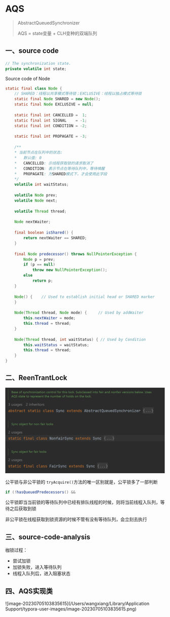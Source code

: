 # AQS

> AbstractQueuedSynchronizer
>
> AQS = state变量 + CLH变种的双端队列

## 一、source code

```Java
// The synchronization state.
private volatile int state;
```

Source code of Node

```java
static final class Node {
    // SHARED：线程以共享模式等待锁；EXCLUSIVE：线程以独占模式等待锁
    static final Node SHARED = new Node();
    static final Node EXCLUSIVE = null;

    static final int CANCELLED =  1;
    static final int SIGNAL    = -1;
    static final int CONDITION = -2;

    static final int PROPAGATE = -3;

    /**
    * 当前节点在队列中的状态:
    *   默认值: 0
    *   CANCELLED: 示线程获取锁的请求取消了
    *   CONDITION: 表示节点在等待队列中，等待唤醒
    *   PROPAGATE: 为SHARED模式下，才会使用此字段
    */
    volatile int waitStatus;

    volatile Node prev;
    volatile Node next;

    volatile Thread thread;

    Node nextWaiter;

    final boolean isShared() {
        return nextWaiter == SHARED;
    }

    final Node predecessor() throws NullPointerException {
        Node p = prev;
        if (p == null)
            throw new NullPointerException();
        else
            return p;
    }

    Node() {    // Used to establish initial head or SHARED marker
    }

    Node(Thread thread, Node mode) {     // Used by addWaiter
        this.nextWaiter = mode;
        this.thread = thread;
    }

    Node(Thread thread, int waitStatus) { // Used by Condition
        this.waitStatus = waitStatus;
        this.thread = thread;
    }
}
```

## 二、ReenTrantLock

![image-20220504224326747](resources/image-20220504224326747.png)

公平锁与非公平锁的 `tryAcquire()`方法的唯一区别就是，公平锁多了一部判断

```Java
if (!hasQueuedPredecessors() &&
```

公平锁即当当前锁的等待队列中已经有排队线程的时候，则将当前线程入队列，等待之后获取到锁

非公平锁在线程获取到锁资源的时候不管有没有等待队列，会立刻去执行

## 三、source-code-analysis

枷锁过程：

- 尝试加锁
- 加锁失败，进入等待队列
- 线程入队列后，进入阻塞状态

## 四、AQS实现类

![image-20230705103835615](/Users/wangxiang/Library/Application Support/typora-user-images/image-20230705103835615.png)




























































